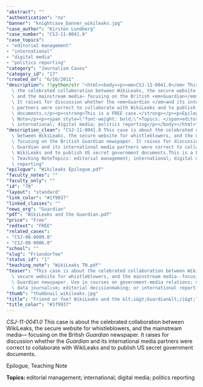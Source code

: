 ```yaml
---
"abstract": ""
"authentication": "no"
"banner": "knightcase_banner_wikileaks.jpg"
"case_author": "Kirsten Lundberg"
"case_number": "CSJ-11-0041.0"
"case_topics":
- "editorial management"
- "international"
- "digital media"
- "politics reporting"
"category": "Journalism Cases"
"category_id": "17"
"created_on": "6/16/2011"
"description": !!python/str "<html><body><p><em>CSJ-11-0041.0</em> This case is about\
  \ the celebrated collaboration between WikiLeaks, the secure website for whistleblowers,\
  \ and the mainstream media— focusing on the British <em>Guardian</em> newspaper.\
  \ It raises for discussion whether the <em>Guardian </em>and its international media\
  \ partners were correct to collaborate with WikiLeaks and to publish US secret government\
  \ documents.</p><p><strong>This is a FREE case.</strong></p><p>Epilogue, Teaching\
  \ Note</p><p><span style=\"font-weight: bold;\">Topics: </span>editorial management;\
  \ international; digital media; politics reporting</p></body></html>"
"description_clean": "CSJ-11-0041.0 This case is about the celebrated collaboration\
  \ between WikiLeaks, the secure website for whistleblowers, and the mainstream media—\
  \ focusing on the British Guardian newspaper. It raises for discussion whether the\
  \ Guardian and its international media partners were correct to collaborate with\
  \ WikiLeaks and to publish US secret government documents.This is a FREE case.Epilogue,\
  \ Teaching NoteTopics: editorial management; international; digital media; politics\
  \ reporting"
"epilogue": "Wikileaks Epilogue.pdf"
"faculty_notes": ""
"faculty_only": ""
"id": "70"
"layout": "standard"
"link_color": "#1f9937"
"linked_classes": ""
"news_org": "Guardian"
"pdf": "WikiLeaks and the Guardian.pdf"
"price": "Free"
"redtext": "FREE"
"related_cases":
- "CSJ-08-0009.0"
- "CSJ-08-0006.0"
"school": ""
"slug": "Friendorfoe"
"status_id": "1"
"teaching_note": "WikiLeaks TN.pdf"
"teaser": "This case is about the celebrated collaboration between WikiLeaks, the\
  \ secure website for whistleblowers, and the mainstream media--focusing on the British\
  \ Guardian newspaper. Use in courses on government-media relations; managing sources;\
  \ data journalism; editorial decisionmaking; or international reporting. "
"thumb": "thumbnail_wikileaks.jpg"
"title": "Friend or foe? WikiLeaks and the &lt;i&gt;Guardian&lt;/i&gt;"
"title_color": "#1f9937"
---
```

<html><body><p><em>CSJ-11-0041.0</em> This case is about the celebrated collaboration between WikiLeaks, the secure website for whistleblowers, and the mainstream media— focusing on the British <em>Guardian</em> newspaper. It raises for discussion whether the <em>Guardian </em>and its international media partners were correct to collaborate with WikiLeaks and to publish US secret government documents.</p><p></p><p>Epilogue, Teaching Note</p><p><span style="font-weight: bold;">Topics: </span>editorial management; international; digital media; politics reporting</p></body></html>
